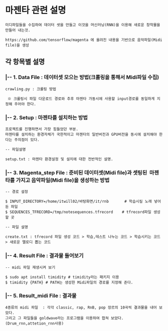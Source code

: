 # 마젠타 관련 설명

    미디파일들을 수집하여 데이터 셋을 만들고 이것을 머신러닝(RNN)을 이용해 새로운 창작물을 만들어 내는것.

    https://github.com/tensorflow/magenta 에 올려진 내용을 기반으로 음악파일(Midi file)을 생성


## 각 항목별 설명
### |-- 1. Data File : 데이터셋 모으는 방법(크롤링을 통해서 Midi파일 수집)

    crawling.py : 크롤링 방법 
     
     ※ 크롤링시 파일 다운로드 경로와 추후 마젠타 가동시에 사용할 input경로를 동일하게 지정해 주어야 한다.
     
### |-- 2. Setup : 마젠타를 설치하는 방법

    프로젝트를 진행하면서 가장 힘들었던 부분.
    마젠타를 설치하는 환경자체가 국한적이고 마젠타의 일반버전과 GPU버전을 동시에 설치해야 한다는 주의점이 있다.
    
    -- 파일설명
    
    setup.txt : 마젠타 환경설정 및 설치에 대한 전반적인 설명.

### |-- 3. Magenta_step File : 준비된 데이터셋(Midi file)과 셋팅된  마젠타를 가지고 음악파일(Midi file)을 생성하는 방법
    -- 경로 설정 
    
    $ INPUT_DIRECTORY=/home/itwill02/바탕화면/it/rnb       # 학습시킬 노래 넣어둔 파일 
    $ SEQUENCES_TFRECORD=/tmp/notesequences.tfrecord    # tfrecord파일 생성할 곳 

    -- 파일 설명 
    
    create.txt : tfrecord 파일 생성 코드 > 학습,테스트 나누는 코드 > 학습시키는 코드 > 새로운 멜로디 뽑는 코드

### |-- 4. Result File : 결과물 들어보기
    
    -- midi 파일 재생시켜 보기 

    $ sudo apt install timidity # timidity라는 패키지 이용 
    $ timidity {PATH} # PATH는 생성한 Midi파일의 경로를 지정해 준다.
    
    
### |-- 5. Result_midi File : 결과물 
    
    4종류의 midi 파일  : 각각 classic, rap, RnB, pop 장르의 10곡씩 결과물을 내어 보았다.
    그리고 그 파일들을 goldwave라는 프로그램을 이용하여 합쳐 보았다. (Drum_rnn,attetion_rnn사용)

    

